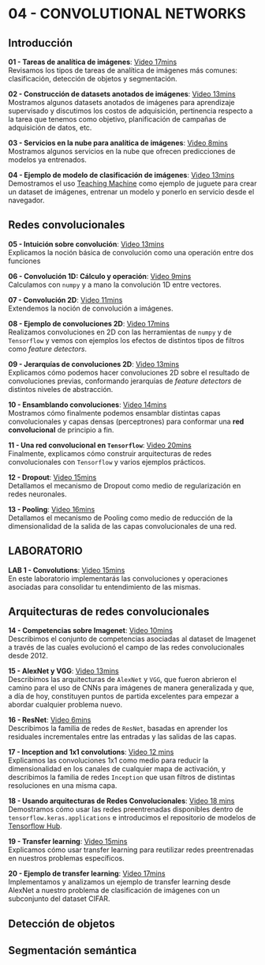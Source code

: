 # 04 - CONVOLUTIONAL NETWORKS

## Introducción

**01 - Tareas de analítica de imágenes**: [Video 17mins](https://youtu.be/OTGJTkcaA6k)<br/>Revisamos los tipos de tareas de analítica de imágenes más comunes: clasificación, detección de objetos y segmentación.

**02 - Construcción de datasets anotados de imágenes**: [Video 13mins](https://youtu.be/Ym-XirC4QKM)<br/>Mostramos algunos datasets anotados de imágenes para aprendizaje supervisado y discutimos los costos de adquisición, pertinencia respecto a la tarea que tenemos como objetivo, planificación de campañas de adquisición de datos, etc.

**03 - Servicios en la nube para analítica de imágenes**: [Video 8mins](https://youtu.be/AdI7oTCzNtY)<br/> Mostramos algunos servicios en la nube que ofrecen predicciones de modelos ya entrenados.

**04 - Ejemplo de modelo de clasificación de imágenes**: [Video 13mins](https://youtu.be/Jougllr6bVo)<br/>Demostramos el uso <a href="https://teachablemachine.withgoogle.com/">Teaching Machine</a> como ejemplo de juguete para crear un dataset de imágenes, entrenar un modelo y ponerlo en servicio desde el navegador.

## Redes convolucionales

**05 - Intuición sobre convolución**: [Video 13mins](https://youtu.be/RGxdAmOWHF8)<br/>Explicamos la noción básica de convolución como una operación entre dos funciones

**06 - Convolución 1D: Cálculo y operación**: [Video 9mins](https://youtu.be/atUV_bvb5-s)<br/>Calculamos con `numpy` y a mano la convolución 1D entre vectores.

**07 - Convolución 2D**: [Video 11mins](https://youtu.be/HYOFCw6jk9I)<br/>Extendemos la noción de convolución a imágenes.

**08 - Ejemplo de convoluciones 2D**: [Video 17mins](https://youtu.be/imR6mhYSlJM) <br/>Realizamos convoluciones en 2D con las herramientas de `numpy` y de `Tensorflow` y vemos con ejemplos los efectos de distintos tipos de filtros como _feature detectors_.

**09 - Jerarquías de convoluciones 2D**: [Video 13mins](https://youtu.be/Li2S7bdda_M) <br/>Explicamos cómo podemos hacer convoluciones 2D sobre el resultado de convoluciones previas, conformando jerarquías de _feature detectors_ de distintos niveles de abstracción.

**10 - Ensamblando convoluciones**: [Video 14mins](https://youtu.be/XvbKz1ZLamY) <br/>Mostramos cómo finalmente podemos ensamblar distintas capas convolucionales y capas densas (perceptrones) para conformar una **red convolucional** de principio a fin.

**11 - Una red convolucional en `Tensorflow`**: [Video 20mins](https://youtu.be/69NS2FuXbVk) <br/>Finalmente, explicamos cómo construir arquitecturas de redes convolucionales con `Tensorflow` y varios ejemplos prácticos.

**12 - Dropout**: [Video 15mins](https://youtu.be/4S2Wm90Ac4k) <br/> Detallamos el mecanismo de Dropout como medio de regularización en redes neuronales.

**13 - Pooling**: [Video 16mins](https://youtu.be/ygOnNOR1G2M) <br/> Detallamos el mecanismo de Pooling como medio de reducción de la dimensionalidad de la salida de las capas convolucionales de una red.


## LABORATORIO

**LAB 1 - Convolutions**: [Video 15mins](https://youtu.be/Cm2nAnWP5js) <br/> En este laboratorio implementarás las convoluciones y operaciones asociadas para consolidar tu entendimiento de las mismas.

## Arquitecturas de redes convolucionales

**14 - Competencias sobre Imagenet**: [Video 10mins](https://youtu.be/As5uhkT0Hb0) <br/> Describimos el conjunto de competencias asociadas al dataset de Imagenet a través de las cuales
evolucionó el campo de las redes convolucionales desde 2012.

**15 - AlexNet y VGG**: [Video 13mins](https://youtu.be/dYGFOVuSQg0) <br/> Describimos las arquitecturas de `AlexNet` y `VGG`, que fueron abrieron el camino para el uso de CNNs para imágenes de manera generalizada y que, a día de hoy, constituyen puntos de partida excelentes para empezar a abordar cualquier problema nuevo.

**16 - ResNet**: [Video 6mins](https://youtu.be/5l5Wivk1YKM) <br/> Describimos la familia de redes de `ResNet`, basadas en aprender los residuales incrementales entre las entradas y las salidas de las capas.

**17 - Inception and 1x1 convolutions**: [Video 12 mins](https://youtu.be/PCp0jBm8TKU) <br/> Explicamos las convoluciones 1x1 como medio para reducir la dimensionalidad en los canales de cualquier mapa de activación, y describimos la familia de redes `Inception` que usan filtros de distintas resoluciones en una misma capa.

**18 - Usando arquitecturas de Redes Convolucionales**: [Video 18 mins](https://youtu.be/1a5UlX7q_l8) <br/> Demostramos cómo usar las redes preentrenadas disponibles dentro de `tensorflow.keras.applications` e introducimos el repositorio de modelos de [Tensorflow Hub](https://www.tensorflow.org/hub).

**19 - Transfer learning**: [Video 15mins](https://youtu.be/apLFNuWgMcg) <br/> Explicamos cómo usar transfer learning para reutilizar redes preentrenadas en nuestros problemas específicos.

**20 - Ejemplo de transfer learning**: [Video 17mins](https://youtu.be/uWBg1Nr71nI) <br/> Implementamos y analizamos un ejemplo de transfer learning desde AlexNet a nuestro problema de clasificación de imágenes con un subconjunto del dataset CIFAR.


## Detección de objetos

## Segmentación semántica

